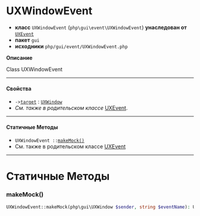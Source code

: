 # UXWindowEvent

- **класс** `UXWindowEvent` (`php\gui\event\UXWindowEvent`) **унаследован от** [`UXEvent`](https://github.com/VenityStudio/android/tree/master/jphp-android-ext/api-docs/classes/php/gui/event/UXEvent.ru.md)
- **пакет** `gui`
- **исходники** `php/gui/event/UXWindowEvent.php`

**Описание**

Class UXWindowEvent

---

#### Свойства

- `->`[`target`](#prop-target) : [`UXWindow`](https://github.com/VenityStudio/android/tree/master/jphp-android-ext/api-docs/classes/php/gui/UXWindow.ru.md)
- *См. также в родительском классе* [UXEvent](https://github.com/VenityStudio/android/tree/master/jphp-android-ext/api-docs/classes/php/gui/event/UXEvent.ru.md).

---

#### Статичные Методы

- `UXWindowEvent ::`[`makeMock()`](#method-makemock)
- См. также в родительском классе [UXEvent](https://github.com/VenityStudio/android/tree/master/jphp-android-ext/api-docs/classes/php/gui/event/UXEvent.ru.md)

---
# Статичные Методы

<a name="method-makemock"></a>

### makeMock()
```php
UXWindowEvent::makeMock(php\gui\UXWindow $sender, string $eventName): UXWindowEvent
```